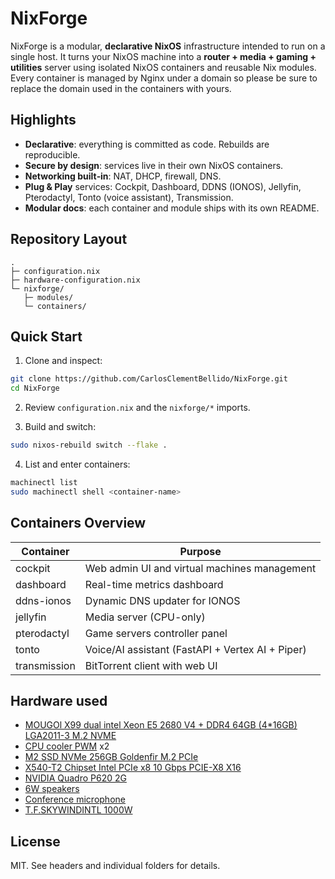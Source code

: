 # NixForge

NixForge is a modular, **declarative NixOS** infrastructure intended to run on a single host.
It turns your NixOS machine into a **router + media + gaming + utilities** server using
isolated NixOS containers and reusable Nix modules.
Every container is managed by Nginx under a domain so please be sure to replace the domain used in the containers with yours.

## Highlights

- **Declarative**: everything is committed as code. Rebuilds are reproducible.
- **Secure by design**: services live in their own NixOS containers.
- **Networking built‑in**: NAT, DHCP, firewall, DNS.
- **Plug & Play** services: Cockpit, Dashboard, DDNS (IONOS), Jellyfin, Pterodactyl, Tonto (voice assistant), Transmission.
- **Modular docs**: each container and module ships with its own README.

## Repository Layout

```
.
├─ configuration.nix
├─ hardware-configuration.nix
└─ nixforge/
   ├─ modules/
   └─ containers/
```

## Quick Start

1) Clone and inspect:

```bash
git clone https://github.com/CarlosClementBellido/NixForge.git
cd NixForge
```

2) Review `configuration.nix` and the `nixforge/*` imports.

3) Build and switch:

```bash
sudo nixos-rebuild switch --flake .
```

4) List and enter containers:

```bash
machinectl list
sudo machinectl shell <container-name>
```

## Containers Overview

| Container       | Purpose                                           |
|-----------------|---------------------------------------------------|
| cockpit         | Web admin UI and virtual machines management      |
| dashboard       | Real-time metrics dashboard                       |
| ddns-ionos      | Dynamic DNS updater for IONOS                     |
| jellyfin        | Media server (CPU-only)                           |
| pterodactyl     | Game servers controller panel                     |
| tonto           | Voice/AI assistant (FastAPI + Vertex AI + Piper)  |
| transmission    | BitTorrent client with web UI                     |

## Hardware used

  * [MOUGOl X99 dual intel Xeon E5 2680 V4 + DDR4 64GB (4*16GB) LGA2011-3 M.2 NVME](https://es.aliexpress.com/item/1005008694023094.html)
  * [CPU cooler PWM](https://es.aliexpress.com/item/1005002733070463.html) x2
  * [M2 SSD NVMe 256GB Goldenfir M.2 PCIe](https://es.aliexpress.com/item/1005005067841102.html)
  * [X540-T2 Chipset Intel PCIe x8 10 Gbps PCIE-X8 X16](https://es.aliexpress.com/item/1005005968543474.html)
  * [NVIDIA Quadro P620 2G](https://es.aliexpress.com/item/1005009411170416.html)
  * [6W speakers](https://es.aliexpress.com/item/1005009173612075.html)
  * [Conference microphone](https://es.aliexpress.com/item/1005006712859510.html)
  * [T.F.SKYWINDINTL 1000W](https://es.aliexpress.com/item/1005007987735357.html)

## License

MIT. See headers and individual folders for details.

